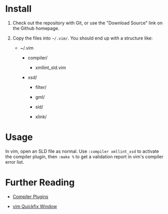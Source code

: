 Install
=======

1. Check out the repository with Git, or use the "Download Source" link on the
Github homepage.

2. Copy the files into `~/.vim/`.  You should end up with a structure like:

   * ~/.vim

     + compiler/

       * xmllint_sld.vim

     + xsd/

       * filter/

       * gml/

       * sld/

       * xlink/

Usage
=====

In vim, open an SLD file as normal.  Use `:compiler xmllint_xsd` to activate
the compiler plugin, then `:make %` to get a validation report in vim's
compiler error list.

Further Reading
===============

* [Compiler Plugins](http://vimdoc.sourceforge.net/htmldoc/usr_41.html#41.13)

* [vim Quickfix Window](http://vimdoc.sourceforge.net/htmldoc/quickfix.html)
